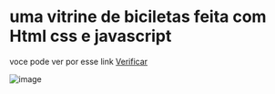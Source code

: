 # uma vitrine de biciletas feita com Html css e javascript



voce pode ver por esse link 
    <a href="https://helenonascimento.github.io/Vitrine-Bicileta/"> Verificar </a>
  

![image](https://user-images.githubusercontent.com/20055120/172978866-6be7057b-1c15-4228-9aa0-78d90178e845.png)

